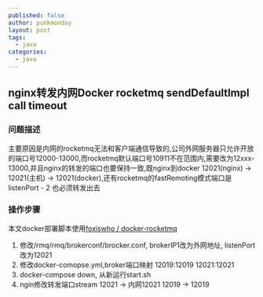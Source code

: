 ```yaml
---
published: false
author: punkmonday
layout: post
tags:
  - java
categories:
  - java
---
```

## nginx转发内网Docker rocketmq sendDefaultImpl call timeout

### 问题描述

主要原因是内网的rocketmq无法和客户端通信导致的,公司外网服务器只允许开放的端口号12000-13000,而rocketmq默认端口号10911不在范围内,需要改为12xxx-13000,并且nginx的转发的端口也要保持一致,既nginx到docker 12021(nginx) -> 12021(主机) -> 12021(docker),还有rocketmq的fastRemoting模式端口是listenPort - 2 也必须转发出去

### 操作步骤

本文docker部署脚本使用[foxiswho / docker-rocketmq](https://github.com/foxiswho/docker-rocketmq)

1. 修改/rmq/rmq/brokerconf/brocker.conf, brokerIP1改为外网地址, listenPort改为12021
2. 修改docker-comopse.yml,broker端口映射 12019:12019 12021:12021
3. docker-compose down, 从新运行start.sh
4. ngin修改转发端口stream 12021 -> 内网12021 12019 -> 12019
